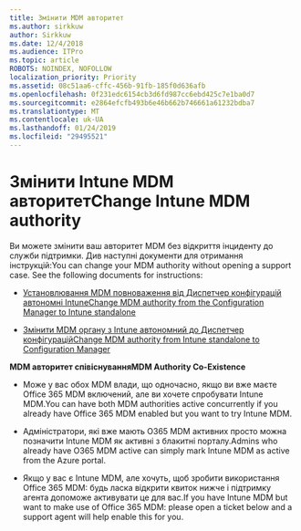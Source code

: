 ```yaml
---
title: Змінити MDM авторитет
ms.author: sirkkuw
author: Sirkkuw
ms.date: 12/4/2018
ms.audience: ITPro
ms.topic: article
ROBOTS: NOINDEX, NOFOLLOW
localization_priority: Priority
ms.assetid: 08c51aa6-cffc-456b-91fb-185f0d636afb
ms.openlocfilehash: 0f231edc6154cb3d6fd987cc6ebd425c7e1ba0d7
ms.sourcegitcommit: e2864efcfb493b6e46b662b746661a61232bdba7
ms.translationtype: MT
ms.contentlocale: uk-UA
ms.lasthandoff: 01/24/2019
ms.locfileid: "29495521"
---
```

# <a name="change-intune-mdm-authority"></a><span data-ttu-id="c3850-102">Змінити Intune MDM авторитет</span><span class="sxs-lookup"><span data-stu-id="c3850-102">Change Intune MDM authority</span></span>

<span data-ttu-id="c3850-p101">Ви можете змінити ваш авторитет MDM без відкриття інциденту до служби підтримки. Див наступні документи для отримання інструкцій:</span><span class="sxs-lookup"><span data-stu-id="c3850-p101">You can change your MDM authority without opening a support case. See the following documents for instructions:</span></span>
  
- [<span data-ttu-id="c3850-105">Установлювання MDM повноваження від Диспетчер конфігурацій автономні Intune</span><span class="sxs-lookup"><span data-stu-id="c3850-105">Change MDM authority from the Configuration Manager to Intune standalone</span></span>](https://docs.microsoft.com/sccm/mdm/deploy-use/migrate-change-mdm-authority)
    
- [<span data-ttu-id="c3850-106">Змінити MDM органу з Intune автономний до Диспетчер конфігурацій</span><span class="sxs-lookup"><span data-stu-id="c3850-106">Change MDM authority from Intune standalone to Configuration Manager</span></span>](https://docs.microsoft.com/sccm/mdm/deploy-use/change-mdm-authority)
    
 <span data-ttu-id="c3850-107">**MDM авторитет співіснування**</span><span class="sxs-lookup"><span data-stu-id="c3850-107">**MDM Authority Co-Existence**</span></span>
  
- <span data-ttu-id="c3850-108">Може у вас обох MDM влади, що одночасно, якщо ви вже маєте Office 365 MDM включений, але ви хочете спробувати Intune MDM.</span><span class="sxs-lookup"><span data-stu-id="c3850-108">You can have both MDM authorities active concurrently if you already have Office 365 MDM enabled but you want to try Intune MDM.</span></span>
    
- <span data-ttu-id="c3850-109">Адміністратори, які вже мають O365 MDM активних просто можна позначити Intune MDM як активні з блакитні порталу.</span><span class="sxs-lookup"><span data-stu-id="c3850-109">Admins who already have O365 MDM active can simply mark Intune MDM as active from the Azure portal.</span></span>
    
- <span data-ttu-id="c3850-110">Якщо у вас є Intune MDM, але хочуть, щоб зробити використання Office 365 MDM: будь ласка відкрити квиток нижче і підтримку агента допоможе активувати це для вас.</span><span class="sxs-lookup"><span data-stu-id="c3850-110">If you have Intune MDM but want to make use of Office 365 MDM: please open a ticket below and a support agent will help enable this for you.</span></span>
    

